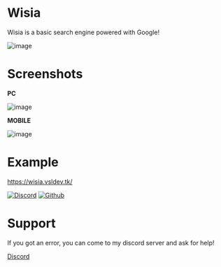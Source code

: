 # Wisia
Wisia is a basic search engine powered with Google!

![image](https://cdn.glitch.me/353f4572-362e-4e70-bf65-c0c0c4ccff01%2Fce035a6c-31a8-47f8-a0a4-bae4df65a7f7.image.png?v=1637588631337)

# Screenshots

**PC**

![image](https://user-images.githubusercontent.com/91078294/142765995-b1c21a62-93aa-43bf-9a64-bed8594541c2.png)

**MOBILE**

![image](https://user-images.githubusercontent.com/91078294/142766094-428be64b-f333-4b2f-9a75-c5b3266c8540.png)

# Example

https://wisia.vsldev.tk/


[![Discord](https://img.shields.io/discord/762267257551978527?style=plastic)](https://discord.gg/EMXYEvv) [![Github](https://img.shields.io/github/followers/vsl-dev?style=social)](https://github.com/vsldev1409)

# Support

If you got an error, you can come to my discord server and ask for help!

[Discord](https://discord.gg/EMXYEvv)
